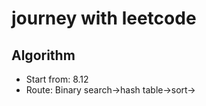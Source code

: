 # journey with leetcode



## Algorithm

* Start from: 8.12
* Route: Binary search->hash table->sort->